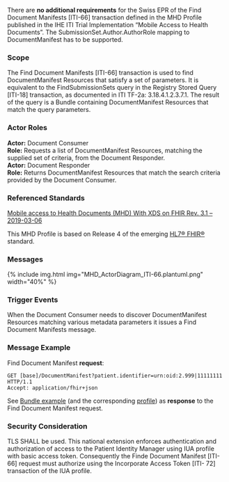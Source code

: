 There are **no additional requirements** for the Swiss EPR of the Find Document Manifests [ITI-66] transaction
defined in the MHD Profile published in the IHE ITI Trial Implementation “Mobile Access to Health Documents”.
The SubmissionSet.Author.AuthorRole mapping to DocumentManifest has to be supported.

### Scope

The Find Document Manifests [ITI-66] transaction is used to find DocumentManifest Resources
that satisfy a set of parameters. It is equivalent to the FindSubmissionSets query in the Registry
Stored Query [ITI-18] transaction, as documented in ITI TF-2a: 3.18.4.1.2.3.7.1. The result of
the query is a Bundle containing DocumentManifest Resources that match the query parameters.

### Actor Roles

**Actor:** Document Consumer   
**Role:** Requests a list of DocumentManifest Resources, matching the supplied set of criteria, from the Document Responder.   
**Actor:** Document Responder   
**Role:** Returns DocumentManifest Resources that match the search criteria provided by the Document Consumer.   

### Referenced Standards

[Mobile access to Health Documents (MHD) With XDS on FHIR Rev. 3.1 – 2019-03-06](https://www.ihe.net/uploadedFiles/Documents/ITI/IHE_ITI_Suppl_MHD.pdf)   

This MHD Profile is based on Release 4 of the emerging [HL7® FHIR®](https://www.hl7.org/fhir/index.html) standard.

### Messages

{% include img.html img="MHD_ActorDiagram_ITI-66.plantuml.png" width="40%" %}

### Trigger Events

When the Document Consumer needs to discover DocumentManifest Resources matching
various metadata parameters it issues a Find Document Manifests message. 

### Message Example

Find Document Manifest **request**:
```
GET [base]/DocumentManifest?patient.identifier=urn:oid:2.999|11111111 HTTP/1.1
Accept: application/fhir+json
```

See [Bundle example](Bundle-Bundle-FindDocumentManifests.html) (and the corresponding [profile](StructureDefinition-ch-mhd-comprehensive-documentmanifest-bundle.html)) as **response** to the Find Document Manifest request.

### Security Consideration

TLS SHALL be used. This national extension enforces authentication and authorization of access to the
Patient Identity Manager using IUA profile with basic access token. Consequently
the Finde Document Manifest [ITI-66] request must authorize using the Incorporate Access Token [ITI-
72] transaction of the IUA profile.